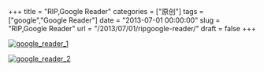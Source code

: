 +++
title = "RIP,Google Reader"
categories = ["原创"]
tags = ["google","Google Reader"]
date = "2013-07-01 00:00:00"
slug = "RIP,Google Reader"
url = "/2013/07/01/ripgoogle-reader/"
draft = false
+++

[![google_reader_1](http://www.jiazhoulvke.com/wp-content/uploads/2013/07/google_reader_1.jpg)](http://www.jiazhoulvke.com/?attachment_id=223)

[![google_reader_2](http://www.jiazhoulvke.com/wp-content/uploads/2013/07/google_reader_2.jpg)](http://www.jiazhoulvke.com/?attachment_id=224)